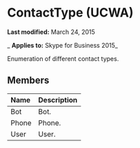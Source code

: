 
# ContactType (UCWA)

 **Last modified:** March 24, 2015

 _ **Applies to:** Skype for Business 2015_

Enumeration of different contact types.


## Members





|**Name**|**Description**|
|:-----|:-----|
|Bot|Bot.|
|Phone|Phone.|
|User|User.|
